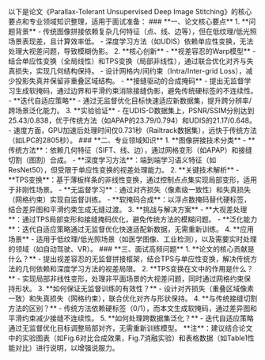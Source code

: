 以下是论文《Parallax-Tolerant Unsupervised Deep Image Stitching》的核心要点和专业领域知识整理，适用于面试准备：   ### \*\*一、论文核心要点\*\* 1. \*\*问题背景\*\*      - 传统图像拼接依赖复杂几何特征（点、线、边等），但在低纹理/低光照场景表现差，且计算效率低。      - 深度学习方法（如UDIS）依赖单应性变换，无法处理大视差问题，导致模糊伪影。  2. \*\*核心创新\*\*      - \*\*视差容忍的Warp模型\*\*        - 结合单应性变换（全局线性）和TPS变换（局部非线性），通过联合优化对齐与失真损失，实现几何结构保持。        - 设计网格内/间约束（Intra/Inter-grid Loss），减少投影失真并保留非重叠区域结构。      - \*\*接缝驱动的合成掩码\*\*        - 提出无监督学习生成软掩码，通过边界和平滑约束消除接缝伪影，避免传统硬标签的不连续性。      - \*\*迭代自适应策略\*\*        - 通过无监督优化目标快速适应新数据集，提升跨分辨率/跨场景泛化能力。  3. \*\*实验验证\*\*      - 在UDIS-D数据集上，PSNR/SSIM分别达到25.43/0.838，优于传统方法（如APAP的23.79/0.794）和UDIS的21.17/0.648。      - 速度方面，GPU加速后处理时间仅0.731秒（Railtrack数据集），远快于传统方法（如LPC的2805秒）。   ### \*\*二、专业领域知识\*\* 1. \*\*图像拼接技术分类\*\*      - \*\*传统方法\*\*：依赖几何特征（SIFT、线、边），通过网格变形（如APAP）和接缝切割（图割）合成。      - \*\*深度学习方法\*\*：端到端学习语义特征（如ResNet50），但受限于单应性变换的视差处理能力。  2. \*\*关键技术解析\*\*      - \*\*TPS变换\*\*：基于薄板样条的非线性变换，通过控制点点集实现局部变形，适用于非刚性场景。      - \*\*无监督学习\*\*：通过对齐损失（像素级一致性）和失真损失（网格约束）实现自监督训练。      - \*\*软掩码合成\*\*：以浮点数掩码替代硬标签，结合差异图和平滑约束生成无缝过渡。  3. \*\*挑战与解决方案\*\*      - \*\*大视差处理\*\*：通过TPS局部变形和接缝掩码优化，避免传统方法的模糊问题。      - \*\*泛化能力\*\*：迭代自适应策略通过无监督优化快速适配新数据，无需重新训练。  4. \*\*应用场景\*\*      - 适用于低纹理/低光照场景（如医学图像、工业检测），以及需要实时处理的领域（如自动驾驶、VR）。   ### \*\*三、面试高频问题\*\* 1. \*\*论文的核心贡献是什么？\*\*      - 提出视差容忍的无监督拼接框架，结合TPS与单应性变换，解决传统方法的几何依赖和深度学习方法的视差局限。  2. \*\*TPS变换在文中的作用是什么？\*\*      - 实现局部非线性变形，处理非平面场景的大视差问题，同时通过网格约束保持形状。  3. \*\*如何保证无监督训练的有效性？\*\*      - 设计对齐损失（重叠区域像素一致）和失真损失（网格约束），联合优化对齐与形状保持。  4. \*\*与传统接缝切割方法的区别？\*\*      - 传统方法依赖硬标签（0/1），而本文生成软掩码，通过差异图和平滑约束减少接缝不连续性。  5. \*\*如何处理跨数据集泛化？\*\*      - 迭代自适应策略通过无监督优化目标调整局部对齐，无需重新训练模型。   \*\*注\*\*：建议结合论文中的实验图表（如Fig.6对比合成效果，Fig.7消融实验）和表格数据（如Table1性能对比）进行说明，以增强说服力。
